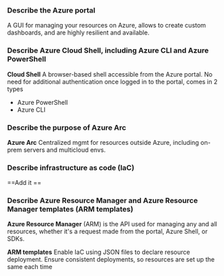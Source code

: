 ### Describe the Azure portal
A GUI for managing your resources on Azure, allows to create custom dashboards, and are highly resilient and available.  

### Describe Azure Cloud Shell, including Azure CLI and Azure PowerShell
**Cloud Shell** A browser-based shell accessible from the Azure portal. No need for additional authentication once logged in to the portal, comes in 2 types
- Azure PowerShell
- Azure CLI  

### Describe the purpose of Azure Arc
**Azure Arc**  Centralized mgmt for resources outside Azure, including on-prem servers and multicloud envs.

### Describe infrastructure as code (IaC)
==Add it ==

### Describe Azure Resource Manager and Azure Resource Manager templates (ARM templates)
**Azure Resource Manager** (ARM) is the API used for managing any and all resources, whether it's a request made from the portal, Azure Shell, or SDKs.  


**ARM templates** Enable IaC using JSON files to declare resource deployment. Ensure consistent deployments, so resources are set up the same each time

